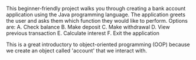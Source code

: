 This beginner-friendly project walks you through creating a bank account application using the Java programming language. The application greets the user and asks them which function they would like to perform. Options are:
A. Check balance
B. Make deposit
C. Make withdrawal 
D. View previous transaction
E. Calculate interest
F. Exit the application

This is a great introductory to object-oriented programming (OOP) because we create an object called 'account' that we interact with.